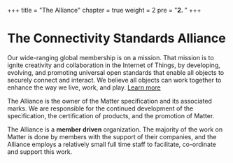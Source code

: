 +++
title = "The Alliance"
chapter = true
weight = 2
pre = "<b>2. </b>"
+++


# The Connectivity Standards Alliance

Our wide-ranging global membership is on a mission. That mission is to ignite creativity and
collaboration in the Internet of Things, by developing, evolving, and promoting universal open
standards that enable all objects to securely connect and interact. We believe all objects can work
together to enhance the way we live, work, and play. [Learn more](https://csa-iot.org/about/)

The Alliance is the owner of the Matter specification and its associated marks. We are responsible
for the continued development of the specification, the certification of products, and the promotion
of Matter.

The Alliance is a **member driven** organization. The majority of the work on Matter is done by
members with the support of their companies, and the Alliance employs a relatively small full time
staff to facilitate, co-ordinate and support this work.
